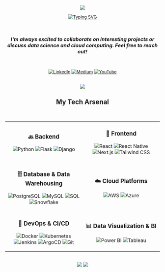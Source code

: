 <div align="center">

<img src="https://capsule-render.vercel.app/api?type=waving&color=gradient&customColorList=12,16,20&height=200&section=header&text=Margaret%20Gathoni&fontSize=50&fontColor=fff&animation=fadeIn&fontAlignY=35" />

<br/>

[![Typing SVG](https://readme-typing-svg.demolab.com/?lines=Python%20Developer%20;Data%20Scientist%20;AWS%20Cloud%20Practitioner%20;Always%20learning%20new%20things%20🚀&font=Fira%20Code&center=true&width=600&height=50&color=667EEA&vCenter=true&pause=1000&size=24)](https://github.com/dynasty-29)

<br/>

###  *I'm always excited to collaborate on interesting projects or discuss data science and cloud computing. Feel free to reach out!*

<br/>

[![LinkedIn](https://img.shields.io/badge/Let's%20Connect-0077B5?style=for-the-badge&logo=linkedin&logoColor=white)](https://www.linkedin.com/in/margaret-gathoni/)
[![Medium](https://img.shields.io/badge/Read%20My%20Articles-000000?style=for-the-badge&logo=medium&logoColor=white)](https://medium.com/@SonnieCodes)
[![YouTube](https://img.shields.io/badge/Watch%20My%20Videos-FF0000?style=for-the-badge&logo=youtube&logoColor=white)](https://www.youtube.com/@SonnieCodes)

<br/>

<img src="https://user-images.githubusercontent.com/73097560/115834477-dbab4500-a447-11eb-908a-139a6edaec5c.gif">

<br/>

##  **My Tech Arsenal**

<br/>

<table align="center">
<tr>
<td align="center" width="50%">

### 🔙 Backend
![Python](https://img.shields.io/badge/Python-3776AB?style=for-the-badge&logo=python&logoColor=white)
![Flask](https://img.shields.io/badge/Flask-000000?style=for-the-badge&logo=flask&logoColor=white)
![Django](https://img.shields.io/badge/Django-092E20?style=for-the-badge&logo=django&logoColor=white)

</td>
<td align="center" width="50%">

### 🎨 Frontend
![React](https://img.shields.io/badge/React-61DAFB?style=for-the-badge&logo=react&logoColor=black)
![React Native](https://img.shields.io/badge/React_Native-61DAFB?style=for-the-badge&logo=react&logoColor=black)
![Next.js](https://img.shields.io/badge/Next.js-000000?style=for-the-badge&logo=next.js&logoColor=white)
![Tailwind CSS](https://img.shields.io/badge/Tailwind_CSS-38B2AC?style=for-the-badge&logo=tailwind-css&logoColor=white)

</td>
</tr>

<tr>
<td align="center" width="50%">

### 🗄️ Database & Data Warehousing
![PostgreSQL](https://img.shields.io/badge/PostgreSQL-336791?style=for-the-badge&logo=postgresql&logoColor=white)
![MySQL](https://img.shields.io/badge/MySQL-4479A1?style=for-the-badge&logo=mysql&logoColor=white)
![SQL](https://img.shields.io/badge/SQL-CC2927?style=for-the-badge&logo=microsoft-sql-server&logoColor=white)
![Snowflake](https://img.shields.io/badge/Snowflake-29B5E8?style=for-the-badge&logo=snowflake&logoColor=white)

</td>
<td align="center" width="50%">

### ☁️ Cloud Platforms
![AWS](https://img.shields.io/badge/AWS-232F3E?style=for-the-badge&logo=amazon-aws&logoColor=white)
![Azure](https://img.shields.io/badge/Azure-0078D4?style=for-the-badge&logo=microsoft-azure&logoColor=white)

</td>
</tr>

<tr>
<td align="center" width="50%">

### 🚀 DevOps & CI/CD
![Docker](https://img.shields.io/badge/Docker-2496ED?style=for-the-badge&logo=docker&logoColor=white)
![Kubernetes](https://img.shields.io/badge/Kubernetes-326CE5?style=for-the-badge&logo=kubernetes&logoColor=white)
![Jenkins](https://img.shields.io/badge/Jenkins-D24939?style=for-the-badge&logo=jenkins&logoColor=white)
![ArgoCD](https://img.shields.io/badge/ArgoCD-EF7B4D?style=for-the-badge&logo=argo&logoColor=white)
![Git](https://img.shields.io/badge/Git-F05032?style=for-the-badge&logo=git&logoColor=white)

</td>
<td align="center" width="50%">

### 📊 Data Visualization & BI
![Power BI](https://img.shields.io/badge/Power_BI-F2C811?style=for-the-badge&logo=power-bi&logoColor=black)
![Tableau](https://img.shields.io/badge/Tableau-E97627?style=for-the-badge&logo=tableau&logoColor=white)

</td>
</tr>
</table>

<br/>

<img src="https://user-images.githubusercontent.com/73097560/115834477-dbab4500-a447-11eb-908a-139a6edaec5c.gif">

<img src="https://capsule-render.vercel.app/api?type=waving&color=gradient&customColorList=12,16,20&height=100&section=footer" />

</div>
